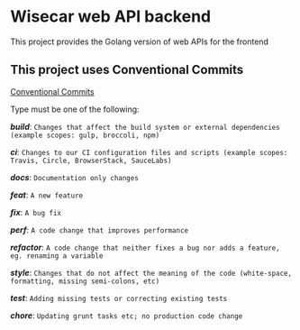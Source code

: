 # Wisecar web API backend

This project provides the Golang version of web APIs for the frontend

## This project uses Conventional Commits

[Conventional Commits](https://www.conventionalcommits.org/en/v1.0.0/#summary)

Type must be one of the following:

***build***: `Changes that affect the build system or external dependencies (example scopes: gulp, broccoli, npm)`

***ci***: `Changes to our CI configuration files and scripts (example scopes: Travis, Circle, BrowserStack, SauceLabs)`

***docs***: `Documentation only changes`

***feat***: `A new feature`

***fix***: `A bug fix`

***perf***: `A code change that improves performance`

***refactor***: `A code change that neither fixes a bug nor adds a feature, eg. renaming a variable`

***style***: `Changes that do not affect the meaning of the code (white-space, formatting, missing semi-colons, etc)`

***test***: `Adding missing tests or correcting existing tests`

***chore***: `Updating grunt tasks etc; no production code change`

